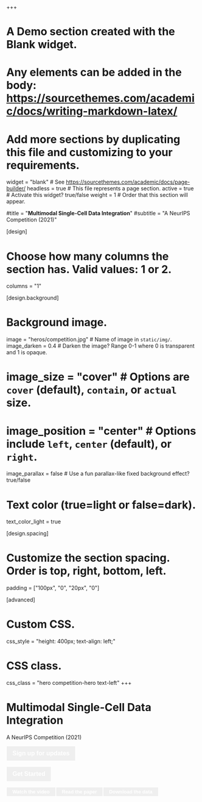 +++
# A Demo section created with the Blank widget.
# Any elements can be added in the body: https://sourcethemes.com/academic/docs/writing-markdown-latex/
# Add more sections by duplicating this file and customizing to your requirements.

widget = "blank"  # See https://sourcethemes.com/academic/docs/page-builder/
headless = true  # This file represents a page section.
active = true  # Activate this widget? true/false
weight = 1  # Order that this section will appear.

#title = "**Multimodal Single-Cell Data Integration**"
#subtitle = "A NeurIPS Competition (2021)"

[design]
  # Choose how many columns the section has. Valid values: 1 or 2.
  columns = "1"

[design.background]

  # Background image.
   image = "heros/competition.jpg"  # Name of image in `static/img/`.
   image_darken = 0.4  # Darken the image? Range 0-1 where 0 is transparent and 1 is opaque.
  # image_size = "cover"  #  Options are `cover` (default), `contain`, or `actual` size.
  # image_position = "center"  # Options include `left`, `center` (default), or `right`.
  image_parallax = false  # Use a fun parallax-like fixed background effect? true/false

  # Text color (true=light or false=dark).
  text_color_light = true

[design.spacing]
  # Customize the section spacing. Order is top, right, bottom, left.
  padding = ["100px", "0", "20px", "0"]

[advanced]
 # Custom CSS.
 css_style = "height: 400px; text-align: left;"

 # CSS class.
 css_class = "hero competition-hero text-left"
+++
# **Multimodal Single-Cell Data Integration**
A NeurIPS Competition (2021)

 <a href="https://docs.google.com/forms/d/e/1FAIpQLSe90Oky4-1b0HbdLsp5Yqo9juCd2mq-NlGHU9NHRW1ECok1xQ/viewform" target="blank"><button type="button" class="btn btn-primary" style="font-size: 1rem; border: 1px solid white; color:white; height: 40px; padding: 0px 15px"><strong>Sign up for updates</strong></button></a>

<a href="https://openproblems.bio/neurips_docs/about/getting_started/" target="blank"><button type="button" class="btn btn-secondary" style="font-size: 1rem; border: 1px solid white; color:white; height: 40px; padding: 0px 15px"><strong>Get Started</strong></button></a>

<a href="https://www.youtube.com/watch?v=ZXDILOyiy7A" target="blank"><button type="button" class="btn btn-secondary" style="font-size: 0.8rem; border: 1px solid white; color:white; height: 25px; padding: 0px 15px"><strong>Watch the video</strong></button></a><a href="https://datasets-benchmarks-proceedings.neurips.cc/paper/2021/hash/158f3069a435b314a80bdcb024f8e422-Abstract-round2.html" target="blank"><button type="button" class="btn btn-secondary" style="font-size: 0.8rem; border: 1px solid white; color:white; height: 25px; padding: 0px 15px"><strong>Read the paper</strong></button></a><a href="https://www.ncbi.nlm.nih.gov/geo/query/acc.cgi?acc=GSE194122" target="blank"><button type="button" class="btn btn-secondary" style="font-size: 0.8rem; border: 1px solid white; color:white; height: 25px; padding: 0px 15px"><strong>Download the data</strong></button></a>
